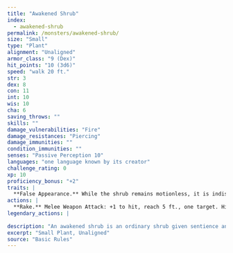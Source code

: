 ```yaml
---
title: "Awakened Shrub"
index:
  - awakened-shrub
permalink: /monsters/awakened-shrub/
size: "Small"
type: "Plant"
alignment: "Unaligned"
armor_class: "9 (Dex)"
hit_points: "10 (3d6)"
speed: "walk 20 ft."
str: 3
dex: 8
con: 11
int: 10
wis: 10
cha: 6
saving_throws: ""
skills: ""
damage_vulnerabilities: "Fire"
damage_resistances: "Piercing"
damage_immunities: ""
condition_immunities: ""
senses: "Passive Perception 10"
languages: "one language known by its creator"
challenge_rating: 0
xp: 10
proficiency_bonus: "+2"
traits: |
  **False Appearance.** While the shrub remains motionless, it is indistinguishable from a normal shrub.
actions: |
  **Rake.** Melee Weapon Attack: +1 to hit, reach 5 ft., one target. Hit: 1 (1d4 - 1) slashing damage.  
legendary_actions: |
  
description: "An awakened shrub is an ordinary shrub given sentience and mobility by the awaken spell or similar magic."
excerpt: "Small Plant, Unaligned"
source: "Basic Rules"
---
```


